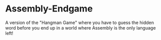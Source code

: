 # Assembly-Endgame
A version of the "Hangman Game" where you have to guess the hidden word before you end up in a world where Assembly is the only language left!
